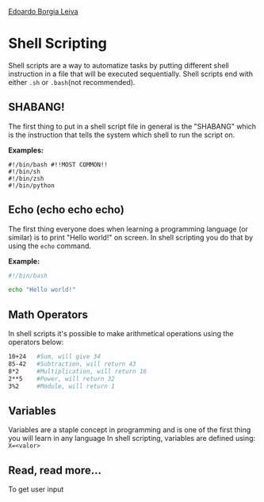 [Edoardo Borgia Leiva](https://edoardo-b-leiva.github.io)
# Shell Scripting
Shell scripts are a way to automatize tasks by putting different shell instruction in a file that will be executed sequentially.
Shell scripts end with either `.sh` or `.bash`(not recommended).

## SHABANG!
The first thing to put in a shell script file in general is the "SHABANG" which is the instruction that tells the system which shell to run the script on.

**Examples:**
```Shell
#!/bin/bash #!!MOST COMMON!!
#!/bin/sh
#!/bin/zsh
#!/bin/python
```
## Echo (echo echo echo)
The first thing everyone does when learning a programming language (or similar) is to print "Hello world!" on screen.
In shell scripting you do that by using the `echo` command.

**Example:**
```Bash
#!/bin/bash

echo "Hello world!"
```
## Math Operators
In shell scripts it's possible to make arithmetical operations using the operators below:
```Bash
10+24   #Sum, will give 34
85-42   #Subtraction, will return 43
8*2     #Multiplication, will return 16
2**5    #Power, will return 32
3%2     #Module, will return 1
```
## Variables
Variables are a staple concept in programming and is one of the first thing you will learn in any language
In shell scripting, variables are defined using: `X=<valor>`
## Read, read more...
To get user input 